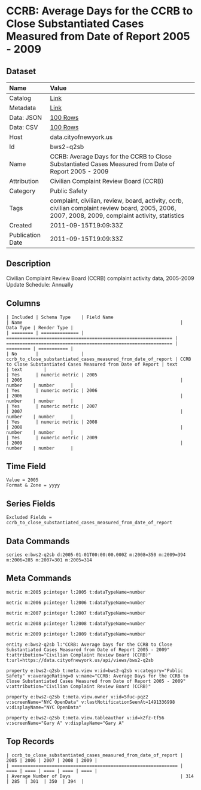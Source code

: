 # CCRB: Average Days for the CCRB to Close Substantiated Cases Measured from Date of Report 2005 - 2009

## Dataset

| Name | Value |
| :--- | :---- |
| Catalog | [Link](https://catalog.data.gov/dataset/ccrb-average-days-for-the-ccrb-to-close-substantiated-cases-measured-from-date-of-report-2-5aa1b) |
| Metadata | [Link](https://data.cityofnewyork.us/api/views/bws2-q2sb) |
| Data: JSON | [100 Rows](https://data.cityofnewyork.us/api/views/bws2-q2sb/rows.json?max_rows=100) |
| Data: CSV | [100 Rows](https://data.cityofnewyork.us/api/views/bws2-q2sb/rows.csv?max_rows=100) |
| Host | data.cityofnewyork.us |
| Id | bws2-q2sb |
| Name | CCRB: Average Days for the CCRB to Close Substantiated Cases Measured from Date of Report 2005 - 2009 |
| Attribution | Civilian Complaint Review Board (CCRB) |
| Category | Public Safety |
| Tags | complaint, civilian, review, board, activity, ccrb, civilian complaint review board, 2005, 2006, 2007, 2008, 2009, complaint activity, statistics |
| Created | 2011-09-15T19:09:33Z |
| Publication Date | 2011-09-15T19:09:33Z |

## Description

Civilian Complaint Review Board (CCRB) complaint activity data, 2005-2009 Update Schedule: Annually

## Columns

```ls
| Included | Schema Type    | Field Name                                                     | Name                                                           | Data Type | Render Type |
| ======== | ============== | ============================================================== | ============================================================== | ========= | =========== |
| No       |                | ccrb_to_close_substantiated_cases_measured_from_date_of_report | CCRB to Close Substantiated Cases Measured from Date of Report | text      | text        |
| Yes      | numeric metric | 2005                                                           | 2005                                                           | number    | number      |
| Yes      | numeric metric | 2006                                                           | 2006                                                           | number    | number      |
| Yes      | numeric metric | 2007                                                           | 2007                                                           | number    | number      |
| Yes      | numeric metric | 2008                                                           | 2008                                                           | number    | number      |
| Yes      | numeric metric | 2009                                                           | 2009                                                           | number    | number      |
```

## Time Field

```ls
Value = 2005
Format & Zone = yyyy
```

## Series Fields

```ls
Excluded Fields = ccrb_to_close_substantiated_cases_measured_from_date_of_report
```

## Data Commands

```ls
series e:bws2-q2sb d:2005-01-01T00:00:00.000Z m:2008=350 m:2009=394 m:2006=285 m:2007=301 m:2005=314
```

## Meta Commands

```ls
metric m:2005 p:integer l:2005 t:dataTypeName=number

metric m:2006 p:integer l:2006 t:dataTypeName=number

metric m:2007 p:integer l:2007 t:dataTypeName=number

metric m:2008 p:integer l:2008 t:dataTypeName=number

metric m:2009 p:integer l:2009 t:dataTypeName=number

entity e:bws2-q2sb l:"CCRB: Average Days for the CCRB to Close Substantiated Cases Measured from Date of Report 2005 - 2009" t:attribution="Civilian Complaint Review Board (CCRB)" t:url=https://data.cityofnewyork.us/api/views/bws2-q2sb

property e:bws2-q2sb t:meta.view v:id=bws2-q2sb v:category="Public Safety" v:averageRating=0 v:name="CCRB: Average Days for the CCRB to Close Substantiated Cases Measured from Date of Report 2005 - 2009" v:attribution="Civilian Complaint Review Board (CCRB)"

property e:bws2-q2sb t:meta.view.owner v:id=5fuc-pqz2 v:screenName="NYC OpenData" v:lastNotificationSeenAt=1491336998 v:displayName="NYC OpenData"

property e:bws2-q2sb t:meta.view.tableauthor v:id=k2fz-tf56 v:screenName="Gary A" v:displayName="Gary A"
```

## Top Records

```ls
| ccrb_to_close_substantiated_cases_measured_from_date_of_report | 2005 | 2006 | 2007 | 2008 | 2009 | 
| ============================================================== | ==== | ==== | ==== | ==== | ==== | 
| Average Number of Days                                         | 314  | 285  | 301  | 350  | 394  | 
```